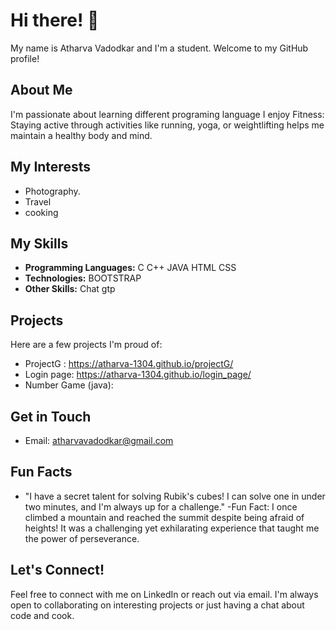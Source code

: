 # Hi there! 👋

My name is Atharva Vadodkar and I'm a student. Welcome to my GitHub profile! 

## About Me
I'm passionate about learning different programing language I enjoy  Fitness: Staying active through activities like running, yoga, or weightlifting helps me maintain a healthy body and mind.


## My Interests
- Photography.
- Travel
- cooking

## My Skills
- **Programming Languages:** C C++ JAVA HTML CSS  
- **Technologies:** BOOTSTRAP
- **Other Skills:** Chat gtp 

## Projects
Here are a few projects I'm proud of:
-  ProjectG : https://atharva-1304.github.io/projectG/
-  Login page:  https://atharva-1304.github.io/login_page/
- Number Game (java):

## Get in Touch
- Email: atharvavadodkar@gmail.com
## Fun Facts
-  "I have a secret talent for solving Rubik's cubes! I can solve one in under two minutes, and I'm always up for a challenge."
-Fun Fact: I once climbed a mountain and reached the summit despite being afraid of heights! It was a challenging yet exhilarating experience that
taught me the power of perseverance.


## Let's Connect!
Feel free to connect with me on LinkedIn or reach out via email. I'm always open to collaborating on interesting projects or just having a 
chat about code and cook.



<!---
atharva-1304/atharva-1304 is a ✨ special ✨ repository because its `README.md` (this file) appears on your GitHub profile.
You can click the Preview link to take a look at your changes.
--->
